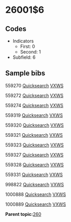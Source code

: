 # 26001$6

## Codes

-   Indicators
    -   First: 0
    -   Second: 1
-   Subfield: 6

## Sample bibs

559270 [Quicksearch](https://search.library.yale.edu/catalog/559270) [VXWS](http://prodorbis.library.yale.edu:7014/vxws/GetHoldingsService?bibId=559270)

559272 [Quicksearch](https://search.library.yale.edu/catalog/559272) [VXWS](http://prodorbis.library.yale.edu:7014/vxws/GetHoldingsService?bibId=559272)

559274 [Quicksearch](https://search.library.yale.edu/catalog/559274) [VXWS](http://prodorbis.library.yale.edu:7014/vxws/GetHoldingsService?bibId=559274)

559319 [Quicksearch](https://search.library.yale.edu/catalog/559319) [VXWS](http://prodorbis.library.yale.edu:7014/vxws/GetHoldingsService?bibId=559319)

559320 [Quicksearch](https://search.library.yale.edu/catalog/559320) [VXWS](http://prodorbis.library.yale.edu:7014/vxws/GetHoldingsService?bibId=559320)

559321 [Quicksearch](https://search.library.yale.edu/catalog/559321) [VXWS](http://prodorbis.library.yale.edu:7014/vxws/GetHoldingsService?bibId=559321)

559323 [Quicksearch](https://search.library.yale.edu/catalog/559323) [VXWS](http://prodorbis.library.yale.edu:7014/vxws/GetHoldingsService?bibId=559323)

559327 [Quicksearch](https://search.library.yale.edu/catalog/559327) [VXWS](http://prodorbis.library.yale.edu:7014/vxws/GetHoldingsService?bibId=559327)

559328 [Quicksearch](https://search.library.yale.edu/catalog/559328) [VXWS](http://prodorbis.library.yale.edu:7014/vxws/GetHoldingsService?bibId=559328)

559331 [Quicksearch](https://search.library.yale.edu/catalog/559331) [VXWS](http://prodorbis.library.yale.edu:7014/vxws/GetHoldingsService?bibId=559331)

998822 [Quicksearch](https://search.library.yale.edu/catalog/998822) [VXWS](http://prodorbis.library.yale.edu:7014/vxws/GetHoldingsService?bibId=998822)

1000888 [Quicksearch](https://search.library.yale.edu/catalog/1000888) [VXWS](http://prodorbis.library.yale.edu:7014/vxws/GetHoldingsService?bibId=1000888)

1000889 [Quicksearch](https://search.library.yale.edu/catalog/1000889) [VXWS](http://prodorbis.library.yale.edu:7014/vxws/GetHoldingsService?bibId=1000889)

**Parent topic:**[260](../../tags/260/260.md)


